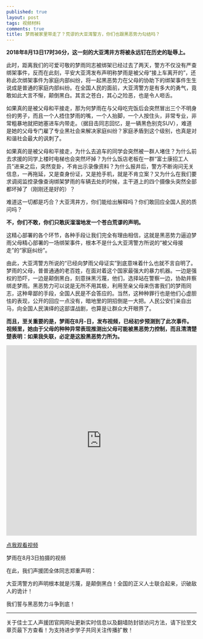```yaml
---
published: true
layout: post
tags: 视频材料
comments: true
title: 梦雨被家里带走了？荒谬的大亚湾警方，你们也跟黑恶势力勾结吗？
---
```


**2018年8月13日17时36分，这一刻的大亚湾井方将被永远钉在历史的耻辱上。**

此时，距离我们的可爱可敬的梦雨同志被绑架已经过去了两天，警方不仅没有严查绑架事件，反而在此刻，平安大亚湾发布声明称梦雨是被父母“接上车离开的”，还称此次绑架事件为家庭内部纠纷，将一起黑恶势力在父母的协助下的绑架事件生生说成是普通的家庭内部纠纷。在全国人民的面前，大亚湾警方是有多大的勇气，竟敢如此大言不惭，颠倒黑白。其言之苍白，其心之险恶，也是令人咂舌。

如果真的是被父母和平接走，那为何梦雨在与父母吃完饭后会突然冒出三个不明身份的男子，而且一个人捂住梦雨的嘴，一个人抬脚，一个人按住头，非常专业，非常粗暴地就把她塞进车内带走。（据目击同志回忆，是一辆黑色别克SUV），难道是她的父母专门雇了专业黑社会来解决家庭纠纷？家庭矛盾到这个级别，也真是对和谐社会最大的讽刺了。

如果真的是被父母和平接走，为什么去追车的同学会突然被一群人堵住？为什么前去求援的同学上楼时电梯也会突然坏掉？为什么饭店老板在一群“富士康招工人员”进来之后，突然变卦，不肯出示录像资料？为什么报井后，警方不断询问无关信息，一再拖延，又是查身份证，又是抢手机，就是不肯立案？又为什么在我们要求调阅监控录像查询绑架梦雨的车辆去处的时候，主干道上的四个摄像头突然全部都坏掉了（刚刚还是好的）？

难道这一切都是巧合？大亚湾井方，你们能给出解释吗？你们敢回应全国人民的质问吗？

**不，你们不敢，你们只敢灰溜溜地发一个苍白荒谬的声明。**

这精心部署的各个环节，各种手段让我们完全有理由相信，这就是黑恶势力逼迫梦雨父母精心部署的一场绑架事件，根本不是什么大亚湾警方所说的“被父母接走”的“家庭纠纷”。

由此，大亚湾警方所说的“已经向梦雨父母证实”到底意味着什么也就不言自明了。梦雨的父母，普普通通的老百姓，在面对着这个国家最强大的暴力机器。一边是强权的恐吓，一边是颠倒黑白，刻意抹黑污蔑，他们，选择站在警察一边，协助井察绑走梦雨。黑恶势力可以说是无所不用其极，利用至亲父母来伤害我们的梦雨同志，这种卑鄙的手段，全国人民是不会答应的。当然，这种种罪行也是他们心虚胆怯的表现，公开的回应一点没有，暗地里的阴招倒是一大把。人民公安们亲自出马，向全国人民演绎的这部谍战剧，也算是让群众大开眼界了。

**而且，至关重要的是，梦雨在8月-日，发布视频，已经初步预测到了此次事件。视频里，她由于父母的种种异常表现推测出父母可能被黑恶势力控制，而且清清楚楚表明：如果我失联，必定是这股黑恶势力所为。**

<div style="width: 100%; height: 0px; position: relative; padding-bottom: 100.000%;"><iframe src="https://streamable.com/s/nxe5n/uywvjk" frameborder="0" width="100%" height="100%" allowfullscreen style="width: 100%; height: 100%; position: absolute;"></iframe></div>

[点我观看视频][1]

梦雨在8月3日拍摄的视频

在此，我们声援团全体同志郑重声明：

大亚湾警方的声明根本就是污蔑，是颠倒黑白！全国的正义人士联合起来，识破敌人的诡计！

我们誓与黑恶势力斗争到底！


  [1]: https://streamable.com/nxe5n



---
关于佳士工人声援团官网网址更新实时信息以及翻墙防封锁访问方法，请下拉至文章页最下方查看！为支持进步学子共同关注传播扩散！

